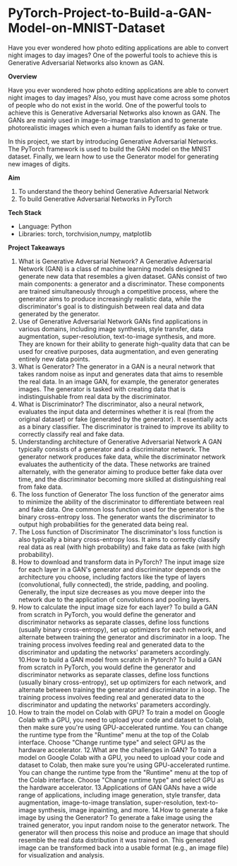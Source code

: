 # PyTorch-Project-to-Build-a-GAN-Model-on-MNIST-Dataset
Have you ever wondered how photo editing applications are able to convert night images to day images? One of the powerful tools to achieve this is Generative Adversarial Networks also known as GAN. 

**Overview**


Have you ever wondered how photo editing applications are able to convert night images to day images? Also, you must have come across some photos of people who do not exist in the world. One of the powerful tools to achieve this is Generative Adversarial Networks also known as GAN. The GANs are mainly used in image-to-image translation and to generate photorealistic images which even a human fails to identify as fake or true.

In this project, we start by introducing Generative Adversarial Networks. The PyTorch framework is used to build the GAN model on the MNIST dataset. Finally, we learn how to use the Generator model for generating new images of digits.


**Aim**
1. To understand the theory behind Generative Adversarial Network
2. To build Generative Adversarial Networks in PyTorch


**Tech Stack**
* Language: Python
* Libraries: torch, torchvision,numpy, matplotlib



**Project Takeaways**

1. What is Generative Adversarial Network?
   A Generative Adversarial Network (GAN) is a class of machine learning models designed to generate new data that resembles a given dataset. GANs consist of two main components: a generator and a discriminator. These components are trained simultaneously through a competitive process, where the generator aims to produce increasingly realistic data, while the discriminator's goal is to distinguish between real data and data generated by the generator.
3. Use of Generative Adversarial Network
   GANs find applications in various domains, including image synthesis, style transfer, data augmentation, super-resolution, text-to-image synthesis, and more. They are known for their ability to generate high-quality data that can be used for creative purposes, data augmentation, and even generating entirely new data points.
5. What is Generator?
 The generator in a GAN is a neural network that takes random noise as input and generates data that aims to resemble the real data. In an image GAN, for example, the generator generates images. The generator is tasked with creating data that is indistinguishable from real data by the discriminator.
7. What is Discriminator?
    The discriminator, also a neural network, evaluates the input data and determines whether it is real (from the original dataset) or fake (generated by the generator). It essentially acts as a binary classifier. The discriminator is trained to improve its ability to correctly classify real and fake data.
9. Understanding architecture of Generative Adversarial Network
    A GAN typically consists of a generator and a discriminator network. The generator network produces fake data, while the discriminator network evaluates the authenticity of the data. These networks are trained alternately, with the generator aiming to produce better fake data over time, and the discriminator becoming more skilled at distinguishing real from fake data.
11. The loss function of Generator
    The loss function of the generator aims to minimize the ability of the discriminator to differentiate between real and fake data. One common loss function used for the generator is the binary cross-entropy loss. The generator wants the discriminator to output high probabilities for the generated data being real.
13. The Loss function of Discriminator
    The discriminator's loss function is also typically a binary cross-entropy loss. It aims to correctly classify real data as real (with high probability) and fake data as fake (with high probability).
15. How to download and transform data in PyTorch?
    The input image size for each layer in a GAN's generator and discriminator depends on the architecture you choose, including factors like the type of layers (convolutional, fully connected), the stride, padding, and pooling. Generally, the input size decreases as you move deeper into the network due to the application of convolutions and pooling layers.
17. How to calculate the input image size for each layer?
    To build a GAN from scratch in PyTorch, you would define the generator and discriminator networks as separate classes, define loss functions (usually binary cross-entropy), set up optimizers for each network, and alternate between training the generator and discriminator in a loop. The training process involves feeding real and generated data to the discriminator and updating the networks' parameters accordingly.
10.How to build a GAN model from scratch in Pytorch?
    To build a GAN from scratch in PyTorch, you would define the generator and discriminator networks as separate classes, define loss functions (usually binary cross-entropy), set up optimizers for each network, and alternate between training the generator and discriminator in a loop. The training process involves feeding real and generated data to the discriminator and updating the networks' parameters accordingly.
19. How to train the model on Colab with GPU?
    To train a model on Google Colab with a GPU, you need to upload your code and dataset to Colab, then make sure you're using GPU-accelerated runtime. You can change the runtime type from the "Runtime" menu at the top of the Colab interface. Choose "Change runtime type" and select GPU as the hardware accelerator.
12.What are the challenges in GAN?
    To train a model on Google Colab with a GPU, you need to upload your code and dataset to Colab, then make sure you're using GPU-accelerated runtime. You can change the runtime type from the "Runtime" menu at the top of the Colab interface. Choose "Change runtime type" and select GPU as the hardware accelerator.
13.Applications of GAN
    GANs have a wide range of applications, including image generation, style transfer, data augmentation, image-to-image translation, super-resolution, text-to-image synthesis, image inpainting, and more.
14.How to generate a fake image by using the Generator?
    To generate a fake image using the trained generator, you input random noise to the generator network. The generator will then process this noise and produce an image that should resemble the real data distribution it was trained on. This generated image can be transformed back into a usable format (e.g., an image file) for visualization and analysis.
